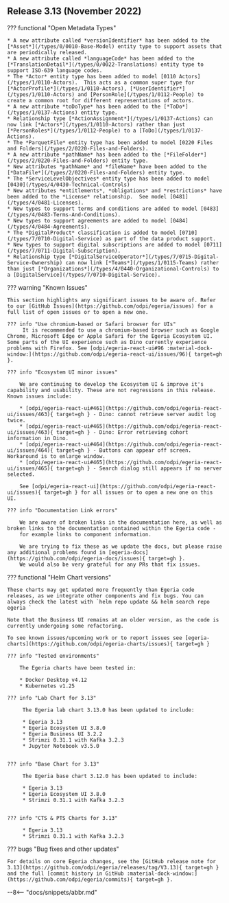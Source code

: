 <!-- SPDX-License-Identifier: CC-BY-4.0 -->
<!-- Copyright Contributors to the Egeria project. -->

## Release 3.13 (November 2022)

??? functional "Open Metadata Types"

    * A new attribute called *versionIdentifier* has been added to the [*Asset*](/types/0/0010-Base-Model) entity type to support assets that are periodically released.
    * A new attribute called *languageCode* has been added to the [*TranslationDetail*](/types/0/0022-Translations) entity type to support ISO-639 language codes.
    * The *Actor* entity type has been added to model [0110 Actors](/types/1/0110-Actors).  This acts as a common super type for [*ActorProfile*](/types/1/0110-Actors), [*UserIdentifier*](/types/1/0110-Actors) and [PersonRole](/types/1/0112-People) to create a common root for different representations of actors.
    * A new attribute *toDoType* has been added to the [*ToDo*](/types/1/0137-Actions) entity type.
    * Relationship type [*ActionAssignment*](/types/1/0137-Actions) can now link [*Actors*](/types/1/0110-Actors) rather than just [*PersonRoles*](/types/1/0112-People) to a [ToDo](/types/1/0137-Actions).
    * The *ParquetFile* entity type has been added to model [0220 Files and Folders](/types/2/0220-Files-and-Folders).
    * A new attribute *pathName* has been added to the [*FileFolder*](/types/2/0220-Files-and-Folders) entity type.
    * New attributes *pathName* and *fileName* have been added to the [*DataFile*](/types/2/0220-Files-and-Folders) entity type.
    * The *ServiceLevelObjectives* entity type has been added to model [0430](/types/4/0430-Technical-Controls)
    * New attributes *entitlements*, *obligations* and *restrictions* have been added to the *License* relationship.  See model [0481](/types/4/0481-Licenses).
    * New types to support terms and conditions are added to model [0483](/types/4/0483-Terms-And-Conditions).
    * New types to support agreements are added to model [0484](/types/4/0484-Agreements).
    * The *DigitalProduct* classification is added to model [0710](/types/7/0710-Digital-Service) as part of the data product support.
    * New types to support digital subscriptions are added to model [0711](/types/7/0711-Digital-Subscription).
    * Relationship type [*DigitalServiceOperator*](/types/7/0715-Digital-Service-Ownership) can now link [*Teams*](/types/1/0115-Teams) rather than just [*Organizations*](/types/4/0440-Organizational-Controls) to a [DigitalService](/types/7/0710-Digital-Service).


??? warning "Known Issues"

    This section highlights any significant issues to be aware of. Refer to our [GitHub Issues](https://github.com/odpi/egeria/issues) for a full list of open issues or to open a new one.

    ??? info "Use chromium-based or Safari browser for UIs"
         It is recommended to use a chromium-based browser such as Google Chrome, Microsoft Edge or Apple Safari for the Egeria Ecosystem UI. Some parts of the UI experience such as Dino currently experience problems with Firefox. See [odpi/egeria-react-ui#96 :material-dock-window:](https://github.com/odpi/egeria-react-ui/issues/96){ target=gh }.

    ??? info "Ecosystem UI minor issues"

        We are continuing to develop the Ecosystem UI & improve it's capability and usability. These are not regressions in this release. Known issues include:

        * [odpi/egeria-react-ui#461](https://github.com/odpi/egeria-react-ui/issues/463){ target=gh } - Dino: cannot retrieve server audit log twice.
        * [odpi/egeria-react-ui#465](https://github.com/odpi/egeria-react-ui/issues/463){ target=gh } - Dino: Error retrieving cohort information in Dino.
        * [odpi/egeria-react-ui#464](https://github.com/odpi/egeria-react-ui/issues/464){ target=gh } - Buttons can appear off screen. Workaround is to enlarge window.
        * [odpi/egeria-react-ui#465](https://github.com/odpi/egeria-react-ui/issues/465){ target=gh } - Search dialog still appears if no server selected.

        See [odpi/egeria-react-ui](https://github.com/odpi/egeria-react-ui/issues){ target=gh } for all issues or to open a new one on this UI.

    ??? info "Documentation Link errors"

        We are aware of broken links in the documentation here, as well as broken links to the documentation contained within the Egeria code -
        for example links to component information.

        We are trying to fix these as we update the docs, but please raise any additional problems found in [egeria-docs](https://github.com/odpi/egeria-docs/issues){ target=gh }.
        We would also be very grateful for any PRs that fix issues.

??? functional "Helm Chart versions"

    These charts may get updated more frequently than Egeria code releases, as we integrate other components and fix bugs. You can always check the latest with `helm repo update && helm search repo egeria `

    Note that the Business UI remains at an older version, as the code is currently undergoing some refactoring.

    To see known issues/upcoming work or to report issues see [egeria-charts](https://github.com/odpi/egeria-charts/issues){ target=gh }

    ??? info "Tested environments"

        The Egeria charts have been tested in:
        
        * Docker Desktop v4.12
        * Kubernetes v1.25

    ??? info "Lab Chart for 3.13"

         The Egeria lab chart 3.13.0 has been updated to include:

         * Egeria 3.13
         * Egeria Ecosystem UI 3.8.0
         * Egeria Business UI 3.2.2
         * Strimzi 0.31.1 with Kafka 3.2.3
         * Jupyter Notebook v3.5.0


    ??? info "Base Chart for 3.13"

         The Egeria base chart 3.12.0 has been updated to include:

         * Egeria 3.13
         * Egeria Ecosystem UI 3.8.0
         * Strimzi 0.31.1 with Kafka 3.2.3


    ??? info "CTS & PTS Charts for 3.13"

         * Egeria 3.13
         * Strimzi 0.31.1 with Kafka 3.2.3

??? bugs "Bug fixes and other updates"

    For details on core Egeria changes, see the [GitHub release note for 3.13](https://github.com/odpi/egeria/releases/tag/V3.13){ target=gh } and the full [commit history in GitHub :material-dock-window:](https://github.com/odpi/egeria/commits){ target=gh }.


--8<-- "docs/snippets/abbr.md"
